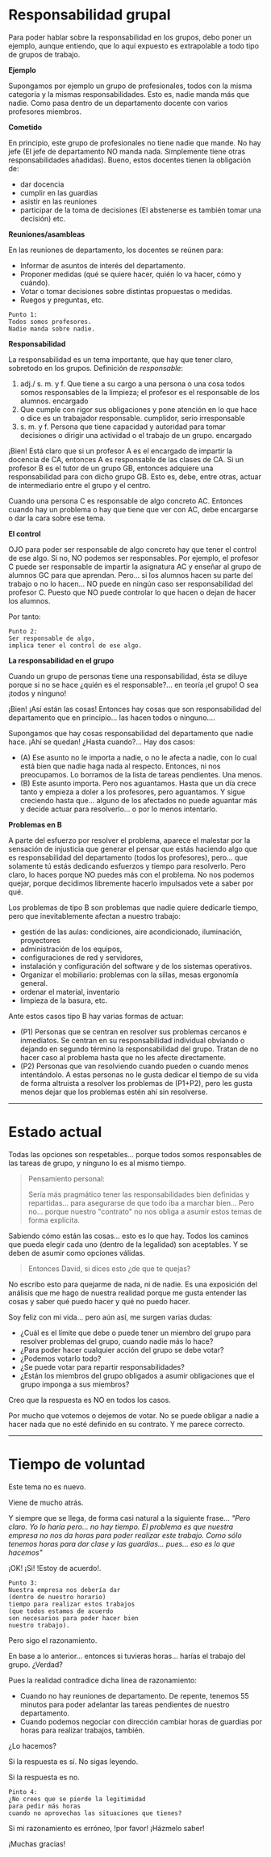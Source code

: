 
# Responsabilidad grupal

Para poder hablar sobre la responsabilidad en los grupos, debo poner un ejemplo, aunque entiendo, que lo aquí expuesto es extrapolable a todo tipo de grupos de trabajo.

**Ejemplo**

Supongamos por ejemplo un grupo de profesionales, todos con la misma categoría y la mismas responsabilidades. Esto es, nadie manda más que nadie. Como pasa dentro de un departamento docente con varios profesores miembros.

**Cometido**

En principio, este grupo de profesionales no tiene nadie que mande. No hay jefe (El jefe de departamento NO manda nada. Simplemente tiene otras responsabilidades añadidas). Bueno, estos docentes tienen la obligación de:
* dar docencia
* cumplir en las guardias
* asistir en las reuniones
* participar de la toma de decisiones (El abstenerse es también tomar una decisión) etc.

**Reuniones/asambleas**

En las reuniones de departamento, los docentes se reúnen para:
* Informar de asuntos de interés del departamento.
* Proponer medidas (qué se quiere hacer, quién lo va hacer, cómo y cuándo).
* Votar o tomar decisiones sobre distintas propuestas o medidas.
* Ruegos y preguntas, etc.

```
Punto 1:
Todos somos profesores.
Nadie manda sobre nadie.
```

**Responsabilidad**

La responsabilidad es un tema importante, que hay que tener claro, sobretodo en los grupos. Definición de _responsable_:  
1. adj./ s. m. y f. Que tiene a su cargo a una persona o una cosa todos somos responsables de la limpieza; el profesor es el responsable de los alumnos. encargado
2. Que cumple con rigor sus obligaciones y pone atención en lo que hace o dice es un trabajador responsable. cumplidor, serio irresponsable
3. s. m. y f. Persona que tiene capacidad y autoridad para tomar decisiones o dirigir una actividad o el trabajo de un grupo. encargado

¡Bien! Está claro que si un profesor A es el encargado de impartir la docencia de CA, entonces A es responsable de las clases de CA. Si un profesor B es el tutor de un grupo GB, entonces adquiere una responsabilidad para con dicho grupo GB. Esto es, debe, entre otras, actuar de intermediario entre el grupo y el centro.

Cuando una persona C es responsable de algo concreto AC. Entonces cuando hay un problema o hay que tiene que ver con AC, debe encargarse o dar la cara sobre ese tema.

**El control**

OJO para poder ser responsable de algo concreto hay que tener el control de ese algo. Si no, NO podemos ser responsables. Por ejemplo, el profesor C puede ser responsable de impartir la asignatura AC y enseñar al grupo de alumnos GC para que aprendan. Pero... si los alumnos hacen su parte del trabajo o no lo hacen... NO puede en ningún caso ser responsabilidad del profesor C. Puesto que NO puede controlar lo que hacen o dejan de hacer los alumnos.

Por tanto:
```
Punto 2:
Ser responsable de algo,
implica tener el control de ese algo.
```

**La responsabilidad en el grupo**

Cuando un grupo de personas tiene una responsabilidad, ésta se diluye porque si no se hace ¿quién es el responsable?... en teoría ¡el grupo!
O sea ¡todos y ninguno!

¡Bien! ¡Así están las cosas! Entonces hay cosas que son responsabilidad del departamento que en principio... las hacen todos o ninguno....

Supongamos que hay cosas responsabilidad del departamento que nadie hace. ¡Ahí se quedan! ¿Hasta cuando?... Hay dos casos:
* (A) Ese asunto no le importa a nadie, o no le afecta a nadie, con lo cual está bien que nadie haga nada al respecto. Entonces, ni nos preocupamos. Lo borramos de la lista de tareas pendientes. Una menos.
* (B) Este asunto importa. Pero nos aguantamos. Hasta que un día crece tanto y empieza a doler a los profesores, pero aguantamos. Y sigue creciendo hasta que... alguno de los afectados no puede aguantar más y decide actuar para resolverlo... o por lo menos intentarlo.

**Problemas en B**

A parte del esfuerzo por resolver el problema, aparece el malestar por la sensación de injusticia que generar el pensar que estás haciendo algo que es responsabilidad del departamento (todos los profesores), pero... que solamente tú estás dedicando esfuerzos y tiempo para resolverlo. Pero claro, lo haces porque NO puedes más con el problema. No nos podemos quejar, porque decidimos libremente hacerlo impulsados vete a saber por qué.

Los problemas de tipo B son problemas que nadie quiere dedicarle tiempo, pero que inevitablemente afectan a nuestro trabajo:
* gestión de las aulas: condiciones, aire acondicionado, iluminación, proyectores
* administración de los equipos,
* configuraciones de red y servidores,
* instalación y configuración del software y de los sistemas operativos.
* Organizar el mobiliario: problemas con la sillas, mesas ergonomía general.
* ordenar el material, inventario
* limpieza de la basura, etc.

Ante estos casos tipo B hay varias formas de actuar:
* (P1) Personas que se centran en resolver sus problemas cercanos e inmediatos. Se centran en su responsabilidad individual obviando o dejando en segundo término la responsabilidad del grupo. Tratan de no hacer caso al problema hasta que no les afecte directamente.
* (P2) Personas que van resolviendo cuando pueden o cuando menos intentándolo. A estas personas no le gusta dedicar el tiempo de su vida de forma altruista a resolver los problemas de (P1+P2), pero les gusta menos dejar que los problemas estén ahí sin resolverse.

---

# Estado actual

Todas las opciones son respetables... porque todos somos responsables de las tareas de grupo, y ninguno lo es al mismo tiempo.

> Pensamiento personal:
>
>  Sería más pragmático tener las responsabilidades bien definidas y repartidas... para asegurarse de que todo iba a marchar bien... Pero no... porque nuestro "contrato" no nos obliga a asumir estos temas de forma explícita.

Sabiendo cómo están las cosas... esto es lo que hay. Todos los caminos que pueda elegir cada uno (dentro de la legalidad) son aceptables. Y se deben de asumir como opciones válidas.

> Entonces David, si dices esto ¿de que te quejas?

No escribo esto para quejarme de nada, ni de nadie. Es una exposición del análisis que me hago de nuestra realidad porque me gusta entender las cosas y saber qué puedo hacer y qué no puedo hacer.

Soy feliz con mi vida... pero aún así, me surgen varias dudas:
* ¿Cuál es el límite que debe o puede tener un miembro del grupo para resolver problemas del grupo, cuando nadie más lo hace?
* ¿Para poder hacer cualquier acción del grupo se debe votar?
* ¿Podemos votarlo todo?
* ¿Se puede votar para repartir responsabilidades?
* ¿Están los miembros del grupo obligados a asumir obligaciones que el grupo imponga a sus miembros?

Creo que la respuesta es NO en todos los casos.

Por mucho que votemos o dejemos de votar. No se puede obligar a nadie a hacer nada que no esté definido en su contrato. Y me parece correcto.

---

# Tiempo de voluntad

Este tema no es nuevo.

Viene de mucho atrás.

Y siempre que se llega, de forma casi natural a la siguiente frase... _"Pero claro. Yo lo haría pero... no hay tiempo. El problema es que nuestra empresa no nos da horas para poder realizar este trabajo. Como sólo tenemos horas para dar clase y las guardias... pues... eso es lo que hacemos"_

¡OK! ¡Si! !Estoy de acuerdo!.

```
Punto 3:
Nuestra empresa nos debería dar
(dentro de nuestro horario)
tiempo para realizar estos trabajos
(que todos estamos de acuerdo
son necesarios para poder hacer bien
nuestro trabajo).
```

Pero sigo el razonamiento.

En base a lo anterior... entonces si tuvieras horas... harías el trabajo del grupo. ¿Verdad?

Pues la realidad contradice dicha línea de razonamiento:
* Cuando no hay reuniones de departamento. De repente, tenemos 55 minutos para poder adelantar las tareas pendientes de nuestro departamento.
* Cuando podemos negociar con dirección cambiar horas de guardias por horas para realizar trabajos, también.

¿Lo hacemos?

Si la respuesta es sí. No sigas leyendo.

Si la respuesta es no.

```
Pinto 4:
¿No crees que se pierde la legitimidad
para pedir más horas
cuando no aprovechas las situaciones que tienes?
```

Si mi razonamiento es erróneo, !por favor! ¡Házmelo saber!

¡Muchas gracias!
